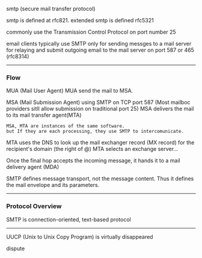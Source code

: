 smtp (secure mail transfer protocol)


smtp is defined at rfc821.
extended smtp is defined rfc5321

commonly use the Transmission Control Protocol on port number 25

email clients typically use SMTP only for sending messges to a mail server for relaying
and submit outgoing email to the mail server on port 587 or 465 (rfc8314)

---

### Flow

MUA (Mail User Agent)
    MUA send the mail to MSA.

MSA (Mail Submission Agent) using SMTP on TCP port 587
(Most mailboc providers sitll allow submission on traditional port 25)
    MSA delivers the mail to its mail transfer agent(MTA)

    MSA, MTA are instances of the same software.
    but If they are each processing, they use SMTP to intercomunicate.


MTA uses the DNS to look up the mail exchanger record (MX record) for the recipient's domain (the right of @)
    MTA selects an exchange server...

Once the final hop accepts the incoming message, it hands it to a mail delivery agent (MDA)

SMTP defines message transport, not the message content. Thus it defines the mail envelope and its parameters.

---

### Protocol Overview

SMTP is connection-oriented, text-based protocol


---

UUCP (Unix to Unix Copy Program) is virtually disappeared

dispute
